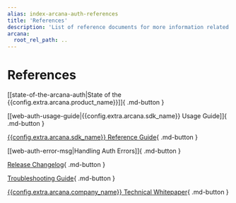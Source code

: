 ```yaml
---
alias: index-arcana-auth-references
title: 'References'
description: 'List of reference documents for more information related to Arcana Auth.'
arcana:
  root_rel_path: ..
---
```


# References

[[state-of-the-arcana-auth|State of the {{config.extra.arcana.product_name}}]]{ .md-button }

[[web-auth-usage-guide|{{config.extra.arcana.sdk_name}} Usage Guide]]{ .md-button }

[{{config.extra.arcana.sdk_name}} Reference Guide](https://authsdk-ref-guide.netlify.app/){ .md-button }

[[web-auth-error-msg|Handling Auth Errors]]{ .md-button }

[Release Changelog](https://github.com/arcana-network/auth/releases/tag/v0.3.0){ .md-button }

[Troubleshooting Guide](../troubleshooting.md){ .md-button }

[{{config.extra.arcana.company_name}} Technical Whitepaper](https://www.notion.so/Arcana-Technical-Docs-a1d7fd0d2970452586c693e4fee14d08){ .md-button }
